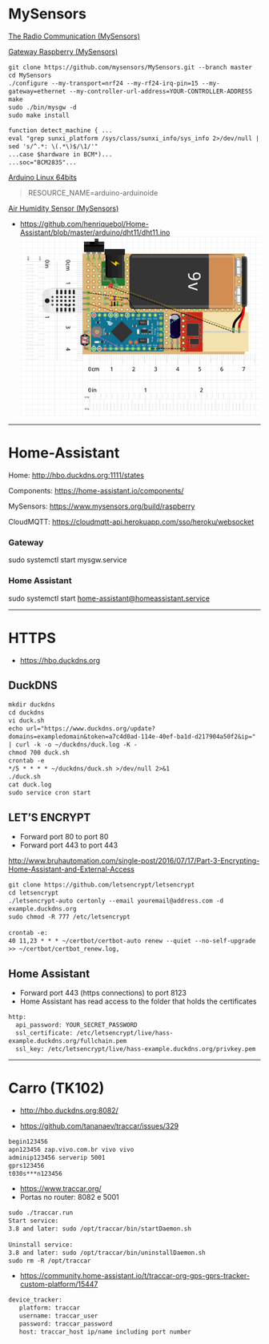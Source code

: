 # MySensors

[The Radio Communication (MySensors)](https://www.mysensors.org/about/network)

[Gateway Raspberry (MySensors)](https://www.mysensors.org/build/raspberry)
```
git clone https://github.com/mysensors/MySensors.git --branch master
cd MySensors
./configure --my-transport=nrf24 --my-rf24-irq-pin=15 --my-gateway=ethernet --my-controller-url-address=YOUR-CONTROLLER-ADDRESS
make
sudo ./bin/mysgw -d
sudo make install
```
```
function detect_machine { ...
eval "grep sunxi_platform /sys/class/sunxi_info/sys_info 2>/dev/null | sed 's/^.*: \(.*\)$/\1/'"
...case $hardware in BCM*)...
...soc="BCM2835"...
```

[Arduino Linux 64bits](https://www.arduino.cc/en/Main/Software)
> RESOURCE_NAME=arduino-arduinoide

[Air Humidity Sensor (MySensors)](https://www.mysensors.org/build/humidity)
* https://github.com/henriquebol/Home-Assistant/blob/master/arduino/dht11/dht11.ino
![GitHub Logo](/arduino/dht11/arduino_nrf_dht11_ldr_battery.png)

----------------------------------------------------------------------------------
# Home-Assistant

Home: http://hbo.duckdns.org:1111/states

Components: https://home-assistant.io/components/

MySensors: https://www.mysensors.org/build/raspberry

CloudMQTT: https://cloudmqtt-api.herokuapp.com/sso/heroku/websocket

### Gateway
sudo systemctl start mysgw.service

### Home Assistant
sudo systemctl start home-assistant@homeassistant.service

----------------------------------------------------------------------------------
# HTTPS
* https://hbo.duckdns.org

## DuckDNS
```
mkdir duckdns
cd duckdns
vi duck.sh
echo url="https://www.duckdns.org/update?domains=exampledomain&token=a7c4d0ad-114e-40ef-ba1d-d217904a50f2&ip=" | curl -k -o ~/duckdns/duck.log -K -
chmod 700 duck.sh
crontab -e
*/5 * * * * ~/duckdns/duck.sh >/dev/null 2>&1
./duck.sh
cat duck.log
sudo service cron start
```
## LET’S ENCRYPT
* Forward port 80 to port 80
* Forward port 443 to port 443

http://www.bruhautomation.com/single-post/2016/07/17/Part-3-Encrypting-Home-Assistant-and-External-Access

```
git clone https://github.com/letsencrypt/letsencrypt
cd letsencrypt
./letsencrypt-auto certonly --email youremail@address.com -d example.duckdns.org
sudo chmod -R 777 /etc/letsencrypt

crontab -e:
40 11,23 * * * ~/certbot/certbot-auto renew --quiet --no-self-upgrade >> ~/certbot/certbot_renew.log,
```
## Home Assistant 
* Forward port 443 (https connections) to port 8123
* Home Assistant has read access to the folder that holds the certificates

```
http:
  api_password: YOUR_SECRET_PASSWORD
  ssl_certificate: /etc/letsencrypt/live/hass-example.duckdns.org/fullchain.pem
  ssl_key: /etc/letsencrypt/live/hass-example.duckdns.org/privkey.pem
```
----------------------------------------------------------------------------------
# Carro (TK102)
* http://hbo.duckdns.org:8082/

* https://github.com/tananaev/traccar/issues/329

```
begin123456
apn123456 zap.vivo.com.br vivo vivo
adminip123456 serverip 5001
gprs123456
t030s***n123456
```

* https://www.traccar.org/
* Portas no router: 8082 e 5001

```
sudo ./traccar.run
Start service:
3.8 and later: sudo /opt/traccar/bin/startDaemon.sh

Uninstall service:
3.8 and later: sudo /opt/traccar/bin/uninstallDaemon.sh
sudo rm -R /opt/traccar
```

* https://community.home-assistant.io/t/traccar-org-gps-gprs-tracker-custom-platform/15447

```
device_tracker:
   platform: traccar
   username: traccar_user
   password: traccar_password
   host: traccar_host ip/name including port number
```
